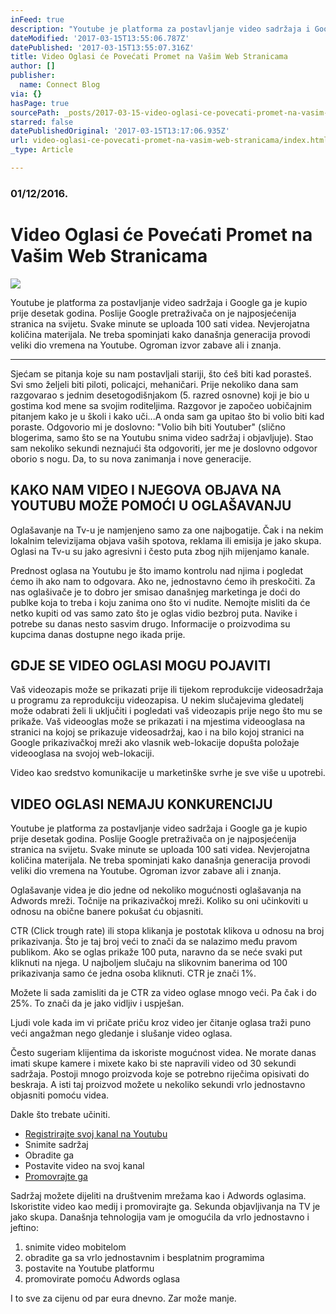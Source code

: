 ```yaml
---
inFeed: true
description: "Youtube je platforma za postavljanje video sadržaja i Google ga je kupio prije desetak \_godina. Poslije\_Google pretraživača on je najposjećenija stranica na svijetu. Svake minute se uploada 100 sati videa. Nevjerojatna količina materijala. Ne treba spominjati kako današnja generacija\_provodi veliki dio vremena na Youtube. Ogroman izvor zabave ali i znanja."
dateModified: '2017-03-15T13:55:06.787Z'
datePublished: '2017-03-15T13:55:07.316Z'
title: Video Oglasi će Povećati Promet na Vašim Web Stranicama
author: []
publisher:
  name: Connect Blog
via: {}
hasPage: true
sourcePath: _posts/2017-03-15-video-oglasi-ce-povecati-promet-na-vasim-web-stranicama.md
starred: false
datePublishedOriginal: '2017-03-15T13:17:06.935Z'
url: video-oglasi-ce-povecati-promet-na-vasim-web-stranicama/index.html
_type: Article

---
```

### 01/12/2016\.

# Video Oglasi će Povećati Promet na Vašim Web Stranicama
![](https://the-grid-user-content.s3-us-west-2.amazonaws.com/2c3b4a95-f6e7-46ea-8080-af8def706d9f.jpg)

Youtube je platforma za postavljanje video sadržaja i Google ga je kupio prije desetak  godina. Poslije Google pretraživača on je najposjećenija stranica na svijetu. Svake minute se uploada 100 sati videa. Nevjerojatna količina materijala. Ne treba spominjati kako današnja generacija provodi veliki dio vremena na Youtube. Ogroman izvor zabave ali i znanja.

---

Sjećam se pitanja koje su nam postavljali stariji,  što ćeš biti kad porasteš. Svi smo željeli biti piloti, policajci, mehaničari. Prije nekoliko dana sam razgovarao s jednim desetogodišnjakom (5\. razred osnovne) koji je bio u gostima kod mene sa svojim roditeljima. Razgovor je započeo uobičajnim pitanjem kako je u školi i kako uči...A onda sam ga upitao što bi volio biti kad poraste. Odgovorio mi je doslovno: "Volio bih biti Youtuber" (slično blogerima, samo što se na Youtubu snima video sadržaj i objavljuje).  Stao sam nekoliko sekundi neznajući šta odgovoriti, jer me je doslovno odgovor oborio s nogu. Da, to su nova zanimanja i nove generacije.

## KAKO NAM VIDEO I NJEGOVA OBJAVA NA YOUTUBU MOŽE POMOĆI U OGLAŠAVANJU

Oglašavanje na Tv-u je namjenjeno samo za one najbogatije. Čak i na nekim lokalnim televizijama objava vaših spotova, reklama ili emisija je jako skupa.  Oglasi na Tv-u su jako agresivni i često puta zbog njih mijenjamo kanale.

Prednost oglasa na Youtubu je što imamo kontrolu nad njima i pogledat ćemo ih ako nam to odgovara. Ako ne, jednostavno ćemo ih preskočiti. Za nas oglašivače je to dobro jer smisao današnjeg marketinga je doći do publke koja to treba i koju zanima ono što vi nudite. Nemojte misliti da će netko kupiti od vas samo zato što je oglas vidio bezbroj puta. Navike i potrebe su danas nesto sasvim drugo. Informacije o proizvodima su kupcima danas dostupne nego ikada prije.

## GDJE SE VIDEO OGLASI MOGU POJAVITI

Vaš videozapis može se prikazati prije ili tijekom reprodukcije videosadržaja u programu za reprodukciju videozapisa. U nekim slučajevima gledatelj može odabrati želi li uključiti i pogledati vaš videozapis prije nego što mu se prikaže. Vaš videooglas može se prikazati i na mjestima videooglasa na stranici na kojoj se prikazuje videosadržaj, kao i na bilo kojoj stranici na Google prikazivačkoj mreži ako vlasnik web-lokacije dopušta položaje videooglasa na svojoj web-lokaciji.

Video kao sredstvo komunikacije u marketinške svrhe je sve više u upotrebi.

## VIDEO OGLASI NEMAJU KONKURENCIJU

Youtube je platforma za postavljanje video sadržaja i Google ga je kupio prije desetak  godina. Poslije Google pretraživača on je najposjećenija stranica na svijetu. Svake minute se uploada 100 sati videa. Nevjerojatna količina materijala. Ne treba spominjati kako današnja generacija provodi veliki dio vremena na Youtube. Ogroman izvor zabave ali i znanja.

Oglašavanje videa je dio jedne od nekoliko mogućnosti oglašavanja na Adwords mreži. Točnije na prikazivačkoj mreži. Koliko su oni učinkoviti u odnosu na obične banere pokušat ću objasniti.

CTR (Click trough rate) ili stopa klikanja je postotak klikova u odnosu na broj prikazivanja. Što je taj broj veći to znači da se nalazimo među pravom publikom. Ako se oglas prikaže 100 puta, naravno da se neće svaki put kliknuti na njega. U najboljem slučaju na slikovnim banerima od 100 prikazivanja samo će jedna osoba kliknuti. CTR je znači 1%.

Možete li sada zamisliti da je CTR za video oglase mnogo veći. Pa čak i do 25%. To znači da je jako vidljiv i uspješan.

Ljudi vole kada im vi pričate priču kroz video jer čitanje oglasa traži puno veći angažman nego gledanje i slušanje video oglasa.

Često sugeriam klijentima da iskoriste mogućnost videa. Ne morate danas imati skupe kamere i mixete kako bi ste napravili video od 30 sekundi sadržaja. Postoji mnogo proizvoda koje se potrebno riječima opisivati do beskraja. A isti taj proizvod možete u nekoliko sekundi vrlo jednostavno objasniti pomoću videa.

Dakle što trebate učiniti.

* [Registrirajte svoj kanal na Youtubu][0]
* Snimite sadržaj
* Obradite ga
* Postavite video na svoj kanal
* [Promovrajte ga][1]

Sadržaj možete dijeliti na društvenim mrežama kao i Adwords oglasima. Iskoristite video kao medij i promovirajte ga. Sekunda objavljivanja na TV je jako skupa. Današnja tehnologija vam je omogućila da vrlo jednostavno i jeftino:

1. snimite video mobitelom
2. obradite ga sa vrlo jednostavnim i besplatnim programima
3. postavite na Youtube platformu
4. promovirate pomoću Adwords oglasa

I to sve za cijenu od par eura dnevno. Zar može manje.

[0]: https://support.google.com/youtube#topic=4355169
[1]: https://support.google.com/adwords/answer/2404253?hl=hr&ref_topic=3119140